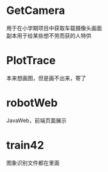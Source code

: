 # GetCamera
用于在小学期项目中获取车载摄像头画面   
副本用于给某些想不劳而获的人特供   
# PlotTrace
本来想画图，但是画不出来，寄了   
# robotWeb
JavaWeb，前端页面展示   
# train42
图象识别文件都在里面   